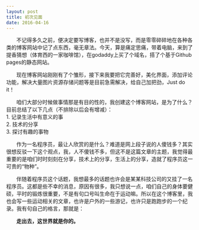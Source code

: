 ```yaml
---
layout: post
title: 初次见面
date: 2016-04-16
---
```

&nbsp;&nbsp;&nbsp;&nbsp;&nbsp;&nbsp;&nbsp;不记得多久之前，便决定要写博客，也并不是没写，而是零零碎碎地在各种各类的博客网站中记了点东西，毫无章法。今天，算是痛定思痛，带着电脑，来到了提香猜想（体育西的一家咖啡馆），在godaddy上买了个域名，搭了个基于Github pages的静态网站。  
  
&nbsp;&nbsp;&nbsp;&nbsp;&nbsp;&nbsp;&nbsp;现在博客网站刚刚有了个雏形，接下来我要把它完善好，美化界面，添加评论功能，解决大量图片资源存储问题等是目前急需解决，给自己加把劲，Just do it！  

&nbsp;&nbsp;&nbsp;&nbsp;&nbsp;&nbsp;&nbsp;咱们大部分时候做事情那是有目的性的，我创建这个博客网站，是为了什么？目前总结了以下几点（不排除以后会有增减）：  
      1. 记录生活中有意义的事  
  	  2. 技术的分享  
  	  3. 探讨有趣的事物  
  
&nbsp;&nbsp;&nbsp;&nbsp;&nbsp;&nbsp;&nbsp;作为一名程序员，最让人欣赏的是什么？难道是网上段子说的人傻钱多？其实很想反驳一下这个观点，我，人不傻钱不多，但这不是这篇文章的主题，我觉得最重要的是咱们时时刻刻在分享，技术上的分享，生活上的分享，造就了程序员这一可贵的“物种”。
  
&nbsp;&nbsp;&nbsp;&nbsp;&nbsp;&nbsp;&nbsp;伴随着程序员这个话题，我想最多的话题也许会是某某科技公司的又挂了一名程序员。这都是些不幸的消息，原因有很多，我只想说一点，咱们自己的身体要健硕，平时的锻炼很重要，不是有句口号叫生命在于运动嘛。所以在这个博客里，我也会写一些运动相关的文章，也许是户外的一些游记，也许只是跑跑步的一个纪录。我有句自己的格言，那就是：  

&nbsp;&nbsp;&nbsp;&nbsp;&nbsp;&nbsp;&nbsp;**走出去，这世界就是你的。**
  
